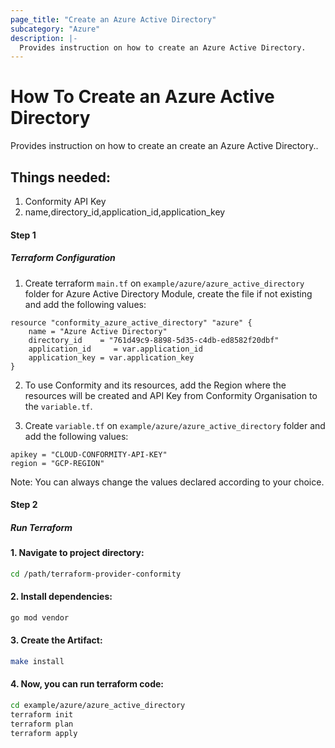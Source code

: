 ```yaml
---
page_title: "Create an Azure Active Directory"
subcategory: "Azure"
description: |-
  Provides instruction on how to create an Azure Active Directory.
---
```


# How To Create  an Azure Active Directory
Provides instruction on how to create an create an Azure Active Directory..

## Things needed:
1. Conformity API Key
2. name,directory_id,application_id,application_key


#### Step 1

##### Terraform Configuration

1. Create terraform `main.tf` on `example/azure/azure_active_directory` folder for Azure Active Directory Module, create the file if not existing and add the following values:
```hcl
resource "conformity_azure_active_directory" "azure" {
    name = "Azure Active Directory"
    directory_id    = "761d49c9-8898-5d35-c4db-ed8582f20dbf"
    application_id     = var.application_id
    application_key = var.application_key
}
```
2. To use Conformity and its resources, add the  Region where the resources will be created and API Key from Conformity Organisation to the `variable.tf`. 

3. Create `variable.tf` on `example/azure/azure_active_directory` folder and add the following values:

```hcl
apikey = "CLOUD-CONFORMITY-API-KEY"
region = "GCP-REGION"

```
Note: You can always change the values declared according to your choice.

#### Step 2

##### Run Terraform

#### 1. Navigate to project directory:
```sh
cd /path/terraform-provider-conformity
```
#### 2. Install dependencies:
```sh
go mod vendor
```
#### 3. Create the Artifact:
```sh
make install
```
#### 4. Now, you can run terraform code:
```sh
cd example/azure/azure_active_directory
terraform init
terraform plan
terraform apply
```

